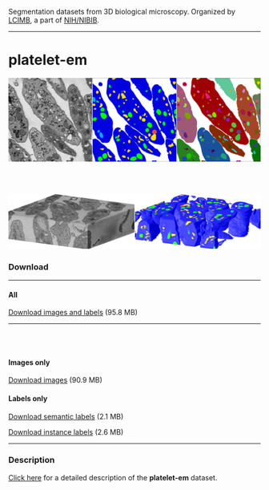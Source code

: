 Segmentation datasets from 3D biological microscopy. Organized by [LCIMB](about-lcimb/), a part of [NIH/NIBIB](https://www.nibib.nih.gov/).

---

# platelet-em

![](media/platelet-banner.png)

<br><br>

![](media/3d/50-wide.png)

<!-- ![](media/3d/50-image.png)

![](media/3d/50-semantic.png)

![](media/3d/50-instance-cell.png)

![](media/3d/50-instance-organelle.png) -->

### Download

---

#### All

[Download images and labels](https://www.dropbox.com/s/lo6i7v2mc9z2wft/images-and-labels.zip?dl=1) (95.8 MB)

---

<br><br>

#### Images only

[Download images](https://www.dropbox.com/s/u592kqjbjpvhq8n/images.zip?dl=0) (90.9 MB)

#### Labels only

[Download semantic labels](https://www.dropbox.com/s/p4iugak20g8uccd/labels-semantic.zip?dl=1) (2.1 MB)

[Download instance labels](https://www.dropbox.com/s/s1asybvd3vauhiy/labels-instance.zip?dl=1) (2.6 MB)

---

### Description

[Click here](platelet-description.html) for a detailed description of the **platelet-em** dataset.